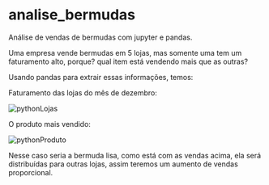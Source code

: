 # analise_bermudas
Análise de vendas de bermudas com jupyter e pandas.

Uma empresa vende bermudas em 5 lojas, mas somente uma tem um faturamento alto, porque? qual item está vendendo mais que as outras? 

Usando pandas para extrair essas informações, temos:

Faturamento das lojas do mês de dezembro:

![pythonLojas](https://user-images.githubusercontent.com/89535654/208299601-eea97a5f-6b94-4171-b390-a37c0e2a1afa.png)

O produto mais vendido:

![pythonProduto](https://user-images.githubusercontent.com/89535654/208299596-c56fb957-86cf-49ec-aafb-9f64c22b495d.png)

Nesse caso seria a bermuda lisa, como está com as vendas acima, ela será distribuídas para outras lojas, assim teremos um aumento de vendas proporcional.
